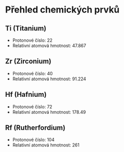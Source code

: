 # Přehled chemických prvků

## Ti (Titanium)
- Protonové číslo: 22
- Relativní atomová hmotnost: 47.867

## Zr (Zirconium)
- Protonové číslo: 40
- Relativní atomová hmotnost: 91.224

## Hf (Hafnium)
- Protonové číslo: 72
- Relativní atomová hmotnost: 178.49

## Rf (Rutherfordium)
- Protonové číslo: 104
- Relativní atomová hmotnost: 261

